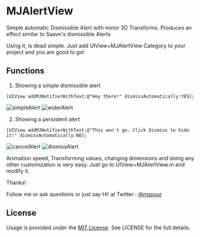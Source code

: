 # MJAlertView
Simple automatic Dismissible Alert with minor 3D Transforms. Produces an effect similar to Saavn's dismissible Alerts

Using it, is dead simple. Just add UIView+MJAlertView Category to your project and you are good to go!

## Functions

1. Showing a simple dismissible alert
```
[UIView addMJNotifierWithText:@"Hey there!" dismissAutomatically:YES];
```
![simpleAlert](simpleAlert.gif)
![widerAlert](widerAlert.gif)


2. Showing a persistent alert
```
[UIView addMJNotifierWithText:@"This won't go. Click Dismiss to hide it!" dismissAutomatically:NO];
```
![cancelAlert](cancelAlert.gif)
![dismissAlert](dismissAlert.gif)

Animation speed, Transforming values, changing dimensions and doing any other customization is very easy. Just go to UIView+MJAlertView.m and modify it. 


Thanks!

Follow me or ask questions or just say Hi! at Twitter : <a href="https://twitter.com/mayuur" target="_blank">@mayuur</a>

## License

Usage is provided under the [MIT License](http://opensource.org/licenses/mit-license.php).  See LICENSE for the full details.
